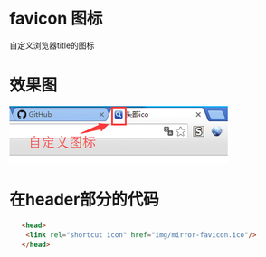 # favicon 图标
自定义浏览器title的图标

# 效果图
![image](https://github.com/xiaojiandong/favicon/blob/master/img/view-icon.png)

# 在header部分的代码
```html
   <head>
    <link rel="shortcut icon" href="img/mirror-favicon.ico"/>
   </head>
```
